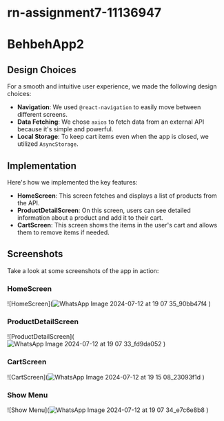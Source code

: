 # rn-assignment7-11136947

# BehbehApp2

## Design Choices
For a smooth and intuitive user experience, we made the following design choices:
- **Navigation**: We used `@react-navigation` to easily move between different screens.
- **Data Fetching**: We chose `axios` to fetch data from an external API because it's simple and powerful.
- **Local Storage**: To keep cart items even when the app is closed, we utilized `AsyncStorage`.

## Implementation
Here's how we implemented the key features:
- **HomeScreen**: This screen fetches and displays a list of products from the API.
- **ProductDetailScreen**: On this screen, users can see detailed information about a product and add it to their cart.
- **CartScreen**: This screen shows the items in the user's cart and allows them to remove items if needed.

## Screenshots
Take a look at some screenshots of the app in action:

### HomeScreen
![HomeScreen](![WhatsApp Image 2024-07-12 at 19 07 35_90bb47f4](https://github.com/user-attachments/assets/41182a76-0a56-4a05-a74c-c9f58d49e67d)
)

### ProductDetailScreen
![ProductDetailScreen](![WhatsApp Image 2024-07-12 at 19 07 33_fd9da052](https://github.com/user-attachments/assets/707b7651-a7e7-4c03-989b-7e9a8d051b9e)
)

### CartScreen
![CartScreen](![WhatsApp Image 2024-07-12 at 19 15 08_23093f1d](https://github.com/user-attachments/assets/849eda95-88b9-40b7-92bc-409c5ea3f8e5)
)

### Show Menu
![Show Menu](![WhatsApp Image 2024-07-12 at 19 07 34_e7c6e8b8](https://github.com/user-attachments/assets/d15cc325-75ff-414b-9cbe-2916a9c91d33)
)
